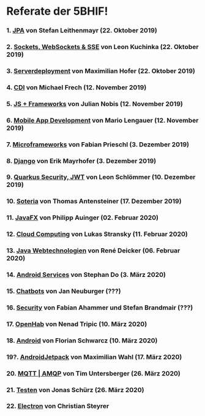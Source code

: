 # Referate der 5BHIF!

### 1. [JPA](Leithenmayr_JPA) von Stefan Leithenmayr (22. Oktober 2019)
### 2. [Sockets, WebSockets & SSE](Kuchinka_Sockets_WebSockets_SSE) von Leon Kuchinka (22. Oktober 2019)
### 3. [Serverdeployment](Hofer_AppServer) von Maximilian Hofer (22. Oktober 2019)
### 4. [CDI](Frech_CDI) von Michael Frech (12. November 2019)
### 5. [JS + Frameworks](Nobis_JS_Frameworks) von Julian Nobis (12. November 2019)
### 6. [Mobile App Development](Lengauer_MobileAppDevelopment) von Mario Lengauer (12. November 2019)
### 7. [Microframeworks](Prieschl_MicroFrameworks) von Fabian Prieschl (3. Dezember 2019)
### 8. [Django](Mayrhofer_Django) von Erik Mayrhofer (3. Dezember 2019)
### 9. [Quarkus Security, JWT](schloemmer_quarkus__jwt) von Leon Schlömmer (10. Dezember 2019)
### 10. [Soteria](Antensteiner_Soteria) von Thomas Antensteiner (17. Dezember 2019)
### 11. [JavaFX](Auinger_JavaFX) von Philipp Auinger (02. Februar 2020)
### 12. [Cloud Computing](Stransky_Cloud_Computing) von Lukas Stransky (11. Februar 2020)
### 13. [Java Webtechnologien](Deicker_Java-Webtechnologien) von René Deicker (06. Februar 2020)
### 14. [Android Services](Do_Android_Services) von Stephan Do (3. März 2020)
### 15. [Chatbots](Neuburger_Chatbots) von Jan Neuburger (???)
### 16. [Security](AhammerBrandmair_Security) von Fabian Ahammer und Stefan Brandmair (???)
### 17. [OpenHab](Tripic_OpenHAB) von Nenad Tripic (10. März 2020)
### 18. [Android](Schwarcz_Android) von Florian Schwarcz (10. März 2020)
### 19?. [AndroidJetpack](Wahl_AndroidJetpack) von Maximilian Wahl (17. März 2020)
### 20. [MQTT | AMQP](Untersberger_Mqtt_AMQP) von Tim Untersberger (26. März 2020)
### 21. [Testen](Schürz_Testen) von Jonas Schürz (26. März 2020)
### 22. [Electron](Steyrer_Electron) von Christian Steyrer